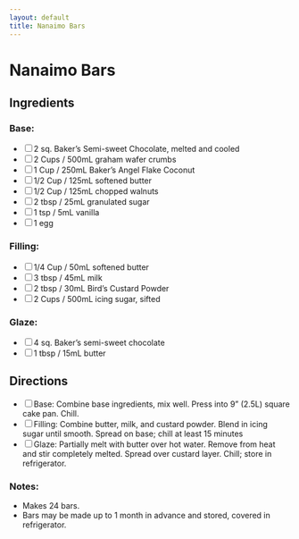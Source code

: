 ```yaml
---
layout: default
title: Nanaimo Bars
---
```


# Nanaimo Bars

<div class="ingredients">
<h2>Ingredients</h2>
<h3>Base:</h3>
<ul class="ingredient-list">
<li><label><input type="checkbox">2 sq. Baker’s Semi-sweet Chocolate, melted and cooled</label></li>
<li><label><input type="checkbox">2 Cups / 500mL graham wafer crumbs</label></li>
<li><label><input type="checkbox">1 Cup / 250mL Baker’s Angel Flake Coconut</label></li>
<li><label><input type="checkbox">1/2 Cup / 125mL softened butter</label></li>
<li><label><input type="checkbox">1/2 Cup / 125mL chopped walnuts</label></li>
<li><label><input type="checkbox">2 tbsp / 25mL granulated sugar</label></li>
<li><label><input type="checkbox">1 tsp / 5mL vanilla</label></li>
<li><label><input type="checkbox">1 egg</label></li>
</ul>


<h3>Filling:</h3>
<ul class="ingredient-list">
<li><label><input type="checkbox">1/4 Cup / 50mL softened butter</label></li>
<li><label><input type="checkbox">3 tbsp / 45mL milk</label></li>
<li><label><input type="checkbox">2 tbsp / 30mL Bird’s Custard Powder</label></li>
<li><label><input type="checkbox">2 Cups / 500mL icing sugar, sifted</label></li>
</ul>

<h3>Glaze:</h3>
<ul class="ingredient-list">
<li><label><input type="checkbox">4 sq. Baker’s semi-sweet chocolate</label></li>
<li><label><input type="checkbox">1 tbsp / 15mL butter</label></li>
</ul>
</div>

<div class="directions">
<h2>Directions</h2>
    <ul class="direction-list">
<li><label><input type="checkbox">Base: Combine base ingredients, mix well. Press into 9” (2.5L) square cake pan. Chill.</label></li>
<li><label><input type="checkbox">Filling: Combine butter, milk, and custard powder. Blend in icing sugar until smooth. Spread on base; chill at least 15 minutes</label></li>
<li><label><input type="checkbox">Glaze: Partially melt with butter over hot water. Remove from heat and stir completely melted. Spread over custard layer. Chill; store in refrigerator.</label></li>
</ul>
</div>

### Notes:

* Makes 24 bars.
* Bars may be made up to 1 month in advance and stored, covered in refrigerator.